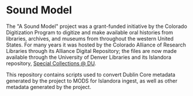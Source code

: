 # Sound Model

The "A Sound Model" project was a grant-funded initiative by the Colorado Digitization Program to digitize and make available oral histories from libraries, archives, and museums from throughout the western United States. For many years it was hosted by the Colorado Alliance of Research Libraries through its Alliance Digital Repository; the files are now made available through the University of Denver Libraries and its Islandora repository, [Special Collections @ DU](https://specialcollections.du.edu).

This repository contains scripts used to convert Dublin Core metadata generated by the project to MODS for Islandora ingest, as well as other metadata generated by the project.
